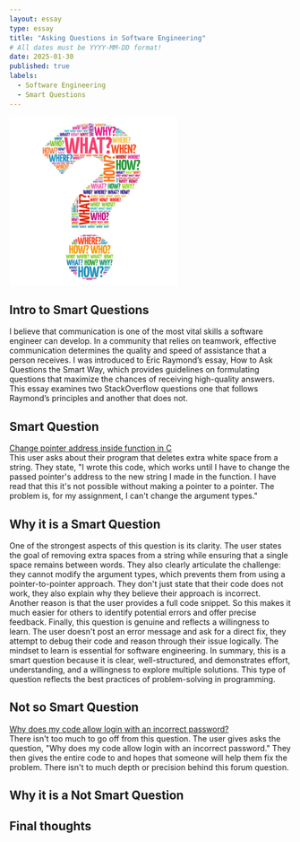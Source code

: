 ```yaml
---
layout: essay
type: essay
title: "Asking Questions in Software Engineering"
# All dates must be YYYY-MM-DD format!
date: 2025-01-30
published: true
labels:
  - Software Engineering
  - Smart Questions
---
```


<div class="d-flex justify-content-center">
    <img class="img-fluid" src="../img/Smart Question.jpg" style="width: 300px; height: 300px; object-fit: cover;">
</div>



## Intro to Smart Questions 
I believe that communication is one of the most vital skills a software engineer can develop. In a community that relies on teamwork, effective communication determines the quality and speed of assistance that a person receives. I was introduced to Eric Raymond’s essay, How to Ask Questions the Smart Way, which provides guidelines on formulating questions that maximize the chances of receiving high-quality answers. This essay examines two StackOverflow questions one that follows Raymond’s principles and another that does not.
 

## Smart Question
<a href="https://stackoverflow.com/questions/79401708/change-pointer-adress-inside-function-in-c" target="_blank">Change pointer address inside function in C</a>
<br>
This user asks about their program that deletes extra white space from a string. They state, "I wrote this code, which works until I have to change the passed pointer's address to the new string I made in the function. I have read that this it's not possible without making a pointer to a pointer. The problem is, for my assignment, I can't change the argument types."


  
## Why it is a Smart Question
One of the strongest aspects of this question is its clarity. The user states the goal of removing extra spaces from a string while ensuring that a single space remains between words. They also clearly articulate the challenge: they cannot modify the argument types, which prevents them from using a pointer-to-pointer approach. They don't just state that their code does not work, they also explain why they believe their approach is incorrect. Another reason is that the user provides a full code snippet. So this makes it much easier for others to identify potential errors and offer precise feedback. Finally, this question is genuine and reflects a willingness to learn. The user doesn't post an error message and ask for a direct fix, they attempt to debug their code and reason through their issue logically. The mindset to learn is essential for software engineering. In summary, this is a smart question because it is clear, well-structured, and demonstrates effort, understanding, and a willingness to explore multiple solutions. This type of question reflects the best practices of problem-solving in programming.

## Not so Smart Question
<a href="https://stackoverflow.com/questions/79400901/why-does-my-code-allow-login-with-an-incorrect-password" target="_blank"> Why does my code allow login with an incorrect password?</a>
<br>
There isn't too much to go off from this question. The user gives asks the question, "Why does my code allow login with an incorrect password." They then gives the entire code to and hopes that someone will help them fix the problem. There isn't to much depth or precision behind this forum question.

## Why it is a Not Smart Question
  
## Final thoughts
 

  



